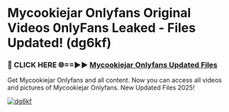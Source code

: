 # Mycookiejar Onlyfans Original Videos 0nlyFans Leaked - Files Updated! (dg6kf)

<h3>🔴 CLICK HERE 🌐==►► <a href="https://tinyurl.com/ehrbuxhb" rel="nofollow">Mycookiejar Onlyfans Updated Files</a></h3>

Get Mycookiejar Onlyfans and all content. Now you can access all videos and pictures of Mycookiejar Onlyfans. New Updated Files 2025!

[![dg6kf](https://i.imgur.com/lVYEuWS.gif)](https://tinyurl.com/ehrbuxhb)
